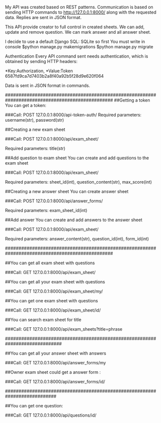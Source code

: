My API was created based on REST patterns. Communication is based on sending HTTP 
commands to http://127.0.0.1:8000/ along with the requested data.
Replies are sent in JSON format.


This API provide creator to full control in created sheets. We can add, update and remove question.
We can mark answer and all answer sheet.



I decide to use a default Django SQL: SQLite so first You must write in console
$python manage.py makemigrations
$python manage.py migrate




Authentication
Every API command sent needs authentication, which is obtained by sending HTTP headers:

*Key:Authorization,
*Value:Token 6587fd9ca7d7403b2a8f40a92b5f28d9e620f064

Data is sent in JSON format in commands.

################################################################################################
##Getting a token
You can get a token:

###Call: POST 127.0.0.1:8000/api-token-auth/
Required parameters:
username(str),
password(str)


##Creating a new exam sheet

###Call: POST 127.0.0.1:8000/api/exam_sheet/

Required parameters:
title(str)


##Add question to exam sheet
You can create and add questions to the exam sheet

###Call: POST 127.0.0.1:8000/api/exam_sheet/

Required parameters:
sheet_id(int), question_content(str), max_score(int)



##Creating a new answer sheet
You can create answer sheet

###Call: POST 127.0.0.1:8000/api/answer_forms/

Required parameters:
exam_sheet_id(int)



##Add answer
You can create and add answers to the answer sheet

###Call: POST 127.0.0.1:8000/api/exam_sheet/

Required parameters:
answer_content(str), question_id(int), form_id(int)




################################################################################################

##You can get all exam sheet with questions

###Call: GET 127.0.0.1:8000/api/exam_sheet/


##You can get all your exam sheet with questions

###Call: GET 127.0.0.1:8000/api/exam_sheet/my/


##You can get one exam sheet with questions

###Call: GET 127.0.0.1:8000/api/exam_sheet/id/



##You can search exam sheet for title

###Call: GET 127.0.0.1:8000/api/exam_sheets?title=phrase





#############################################################################


##You can get all your answer sheet with answers

###Call: GET 127.0.0.1:8000/api/answer_forms/my



##Owner exam sheet could get a answer form :

###Call: GET 127.0.0.1:8000/api/answer_forms/id/


###########################################################################

##You can get one question:

###Call: GET 127.0.0.1:8000/api/questions/id/


